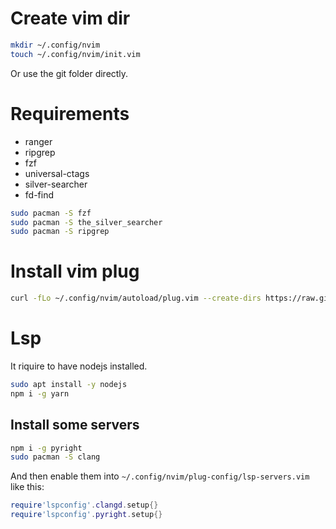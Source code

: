 # Create vim dir

```sh
mkdir ~/.config/nvim
touch ~/.config/nvim/init.vim
```

Or use the git folder directly.

# Requirements

- ranger
- ripgrep
- fzf
- universal-ctags
- silver-searcher
- fd-find

```sh
sudo pacman -S fzf
sudo pacman -S the_silver_searcher
sudo pacman -S ripgrep
```

# Install vim plug

```sh
curl -fLo ~/.config/nvim/autoload/plug.vim --create-dirs https://raw.githubusercontent.com/junegunn/vim-plug/master/plug.vim
```

# Lsp

It riquire to have nodejs installed.

```sh
sudo apt install -y nodejs
npm i -g yarn
```

## Install some servers

```sh
npm i -g pyright
sudo pacman -S clang
```

And then enable them into `~/.config/nvim/plug-config/lsp-servers.vim` like
this:

```lua
require'lspconfig'.clangd.setup{}
require'lspconfig'.pyright.setup{}
```
